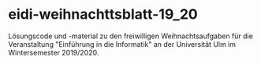 # eidi-weihnachttsblatt-19_20
Lösungscode und -material zu den freiwilligen Weihnachtsaufgaben für die Veranstaltung "Einführung in die Informatik" an der Universität Ulm im Wintersemester 2019/2020.
